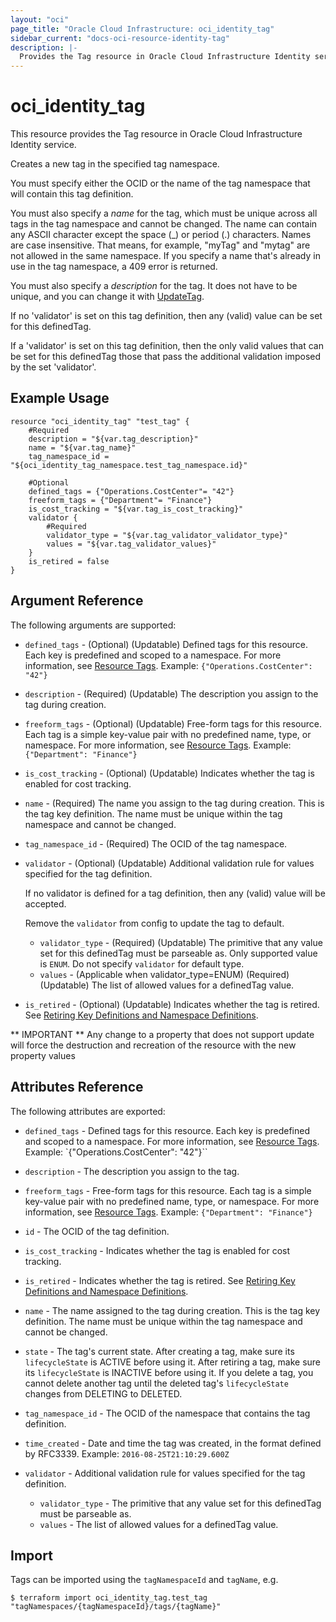 ```yaml
---
layout: "oci"
page_title: "Oracle Cloud Infrastructure: oci_identity_tag"
sidebar_current: "docs-oci-resource-identity-tag"
description: |-
  Provides the Tag resource in Oracle Cloud Infrastructure Identity service
---
```


# oci_identity_tag
This resource provides the Tag resource in Oracle Cloud Infrastructure Identity service.

Creates a new tag in the specified tag namespace.

You must specify either the OCID or the name of the tag namespace that will contain this tag definition.

You must also specify a *name* for the tag, which must be unique across all tags in the tag namespace
and cannot be changed. The name can contain any ASCII character except the space (_) or period (.) characters.
Names are case insensitive. That means, for example, "myTag" and "mytag" are not allowed in the same namespace.
If you specify a name that's already in use in the tag namespace, a 409 error is returned.

You must also specify a *description* for the tag.
It does not have to be unique, and you can change it with
[UpdateTag](https://docs.cloud.oracle.com/iaas/api/#/en/identity/latest/Tag/UpdateTag).

If no 'validator' is set on this tag definition, then any (valid) value can be set for this definedTag.

If a 'validator' is set on this tag definition, then the only valid values that can be set for this
definedTag those that pass the additional validation imposed by the set 'validator'.


## Example Usage

```hcl
resource "oci_identity_tag" "test_tag" {
	#Required
	description = "${var.tag_description}"
	name = "${var.tag_name}"
	tag_namespace_id = "${oci_identity_tag_namespace.test_tag_namespace.id}"

	#Optional
	defined_tags = {"Operations.CostCenter"= "42"}
	freeform_tags = {"Department"= "Finance"}
	is_cost_tracking = "${var.tag_is_cost_tracking}"
	validator {
		#Required
		validator_type = "${var.tag_validator_validator_type}"
		values = "${var.tag_validator_values}"
	}
    is_retired = false
}
```

## Argument Reference

The following arguments are supported:

* `defined_tags` - (Optional) (Updatable) Defined tags for this resource. Each key is predefined and scoped to a namespace. For more information, see [Resource Tags](https://docs.cloud.oracle.com/iaas/Content/General/Concepts/resourcetags.htm). Example: `{"Operations.CostCenter": "42"}` 
* `description` - (Required) (Updatable) The description you assign to the tag during creation.
* `freeform_tags` - (Optional) (Updatable) Free-form tags for this resource. Each tag is a simple key-value pair with no predefined name, type, or namespace. For more information, see [Resource Tags](https://docs.cloud.oracle.com/iaas/Content/General/Concepts/resourcetags.htm). Example: `{"Department": "Finance"}` 
* `is_cost_tracking` - (Optional) (Updatable) Indicates whether the tag is enabled for cost tracking. 
* `name` - (Required) The name you assign to the tag during creation. This is the tag key definition. The name must be unique within the tag namespace and cannot be changed. 
* `tag_namespace_id` - (Required) The OCID of the tag namespace. 
* `validator` - (Optional) (Updatable) Additional validation rule for values specified for the tag definition.

	If no validator is defined for a tag definition, then any (valid) value will be accepted.

	Remove the `validator` from config to update the tag to default.
	* `validator_type` - (Required) (Updatable) The primitive that any value set for this definedTag must be parseable as. Only supported value is `ENUM`. Do not specify `validator` for default type.
	* `values` - (Applicable when validator_type=ENUM) (Required) (Updatable) The list of allowed values for a definedTag value. 
* `is_retired` - (Optional) (Updatable) Indicates whether the tag is retired. See [Retiring Key Definitions and Namespace Definitions](https://docs.us-phoenix-1.oraclecloud.com/Content/Identity/Concepts/taggingoverview.htm#Retiring). 


** IMPORTANT **
Any change to a property that does not support update will force the destruction and recreation of the resource with the new property values

## Attributes Reference

The following attributes are exported:

* `defined_tags` - Defined tags for this resource. Each key is predefined and scoped to a namespace. For more information, see [Resource Tags](https://docs.cloud.oracle.com/iaas/Content/General/Concepts/resourcetags.htm). Example: `{"Operations.CostCenter": "42"}`` 
* `description` - The description you assign to the tag.
* `freeform_tags` - Free-form tags for this resource. Each tag is a simple key-value pair with no predefined name, type, or namespace. For more information, see [Resource Tags](https://docs.cloud.oracle.com/iaas/Content/General/Concepts/resourcetags.htm). Example: `{"Department": "Finance"}` 
* `id` - The OCID of the tag definition.
* `is_cost_tracking` - Indicates whether the tag is enabled for cost tracking. 
* `is_retired` - Indicates whether the tag is retired. See [Retiring Key Definitions and Namespace Definitions](https://docs.cloud.oracle.com/iaas/Content/Identity/Concepts/taggingoverview.htm#Retiring). 
* `name` - The name assigned to the tag during creation. This is the tag key definition. The name must be unique within the tag namespace and cannot be changed. 
* `state` - The tag's current state. After creating a tag, make sure its `lifecycleState` is ACTIVE before using it. After retiring a tag, make sure its `lifecycleState` is INACTIVE before using it. If you delete a tag, you cannot delete another tag until the deleted tag's `lifecycleState` changes from DELETING to DELETED.
* `tag_namespace_id` - The OCID of the namespace that contains the tag definition.
* `time_created` - Date and time the tag was created, in the format defined by RFC3339. Example: `2016-08-25T21:10:29.600Z` 
* `validator` - Additional validation rule for values specified for the tag definition.

	* `validator_type` - The primitive that any value set for this definedTag must be parseable as. 
	* `values` - The list of allowed values for a definedTag value. 

## Import

Tags can be imported using the `tagNamespaceId` and `tagName`, e.g.

```
$ terraform import oci_identity_tag.test_tag "tagNamespaces/{tagNamespaceId}/tags/{tagName}" 
```

